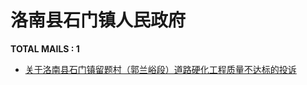 # 洛南县石门镇人民政府
__TOTAL MAILS : 1__
- [关于洛南县石门镇留题村（郭兰峪段）道路硬化工程质量不达标的投诉](../../category/letters/4305.md)